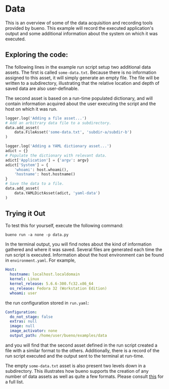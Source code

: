 # Data

This is an overview of some of the data acquisition and recording tools
provided by bueno. This example will record the executed application's output
and some additional information about the system on which it was executed.

## Exploring the code:
The following lines in the example run script setup two additional data
assets. The first is called `some-data.txt`. Because there is no information
assigned to this asset, it will simply generate an empty file.  The file will be
written to a subdirectory, illustrating that the relative location and depth of
saved data are also user-definable.

The second asset is based on a run-time populated dictionary, and will contain
information acquired about the user executing the script and the host on which
it was run.

```python
logger.log('Adding a file asset...')
# Add an arbitrary data file to a subdirectory.
data.add_asset(
    data.FileAsset('some-data.txt', 'subdir-a/subdir-b')
)

logger.log('Adding a YAML dictionary asset...')
adict = {}
# Populate the dictionary with relevant data.
adict['Application'] = {'argv': argv}
adict['System'] = {
    'whoami': host.whoami(),
    'hostname': host.hostname()
}
# Save the data to a file.
data.add_asset(
    data.YAMLDictAsset(adict, 'yaml-data')
)
```

## Trying it Out
To test this for yourself, execute the following command:

```shell
bueno run -a none -p data.py
```

In the terminal output, you will find notes about the kind of information
gathered and where it was saved. Several files are generated each time the run
script is executed. Information about the host environment can be found in
`environment.yaml`. For example,

```yaml
Host:
  hostname: localhost.localdomain
  kernel: Linux
  kernel_release: 5.6.6-300.fc32.x86_64
  os_release: Fedora 32 (Workstation Edition)
  whoami: user
```
the run configuration stored in `run.yaml`:
```yaml
Configuration:
  do_not_stage: false
  extras: null
  image: null
  image_activator: none
  output_path: /home/user/bueno/examples/data
```
and you will find that the second asset defined in the run script created a file
with a similar format to the others. Additionally, there is a record of the
run script executed and the output sent to the terminal at run-time.

The empty `some-data.txt` asset is also present two levels down in a
subdirectory. This illustrates how bueno supports the creation of any
number of data assets as well as quite a few formats. Please consult
[this](https://github.com/lanl/bueno/blob/master/bueno/public/data.py) for
a full list.
